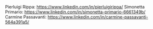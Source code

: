 Pierluigi Rippa: https://www.linkedin.com/in/pierluigirippa/
Simonetta Primario: https://www.linkedin.com/in/simonetta-primario-6661349b/
Carmine Passavanti: https://www.linkedin.com/in/carmine-passavanti-564a391a5/
